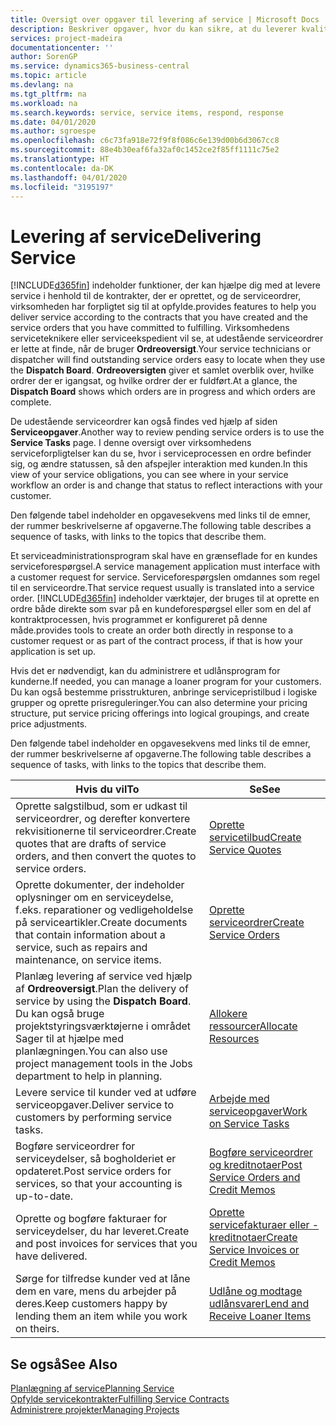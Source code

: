 ```yaml
---
title: Oversigt over opgaver til levering af service | Microsoft Docs
description: Beskriver opgaver, hvor du kan sikre, at du leverer kvalitetsservice og leverer op til aftaler med kunderne.
services: project-madeira
documentationcenter: ''
author: SorenGP
ms.service: dynamics365-business-central
ms.topic: article
ms.devlang: na
ms.tgt_pltfrm: na
ms.workload: na
ms.search.keywords: service, service items, respond, response
ms.date: 04/01/2020
ms.author: sgroespe
ms.openlocfilehash: c6c73fa918e72f9f8f086c6e139d00b6d3067cc8
ms.sourcegitcommit: 88e4b30eaf6fa32af0c1452ce2f85ff1111c75e2
ms.translationtype: HT
ms.contentlocale: da-DK
ms.lasthandoff: 04/01/2020
ms.locfileid: "3195197"
---
```

# <a name="delivering-service"></a><span data-ttu-id="d9630-103">Levering af service</span><span class="sxs-lookup"><span data-stu-id="d9630-103">Delivering Service</span></span>
[!INCLUDE[d365fin](includes/d365fin_md.md)] <span data-ttu-id="d9630-104">indeholder funktioner, der kan hjælpe dig med at levere service i henhold til de kontrakter, der er oprettet, og de serviceordrer, virksomheden har forpligtet sig til at opfylde.</span><span class="sxs-lookup"><span data-stu-id="d9630-104">provides features to help you deliver service according to the contracts that you have created and the service orders that you have committed to fulfilling.</span></span> <span data-ttu-id="d9630-105">Virksomhedens serviceteknikere eller serviceekspedient vil se, at udestående serviceordrer er lette at finde, når de bruger **Ordreoversigt**.</span><span class="sxs-lookup"><span data-stu-id="d9630-105">Your service technicians or dispatcher will find outstanding service orders easy to locate when they use the **Dispatch Board**.</span></span> <span data-ttu-id="d9630-106">**Ordreoversigten** giver et samlet overblik over, hvilke ordrer der er igangsat, og hvilke ordrer der er fuldført.</span><span class="sxs-lookup"><span data-stu-id="d9630-106">At a glance, the **Dispatch Board** shows which orders are in progress and which orders are complete.</span></span>  
  
<span data-ttu-id="d9630-107">De udestående serviceordrer kan også findes ved hjælp af siden **Serviceopgaver**.</span><span class="sxs-lookup"><span data-stu-id="d9630-107">Another way to review pending service orders is to use the **Service Tasks** page.</span></span> <span data-ttu-id="d9630-108">I denne oversigt over virksomhedens serviceforpligtelser kan du se, hvor i serviceprocessen en ordre befinder sig, og ændre statussen, så den afspejler interaktion med kunden.</span><span class="sxs-lookup"><span data-stu-id="d9630-108">In this view of your service obligations, you can see where in your service workflow an order is and change that status to reflect interactions with your customer.</span></span>  
  
<span data-ttu-id="d9630-109">Den følgende tabel indeholder en opgavesekvens med links til de emner, der rummer beskrivelserne af opgaverne.</span><span class="sxs-lookup"><span data-stu-id="d9630-109">The following table describes a sequence of tasks, with links to the topics that describe them.</span></span>   

<span data-ttu-id="d9630-110">Et serviceadministrationsprogram skal have en grænseflade for en kundes serviceforespørgsel.</span><span class="sxs-lookup"><span data-stu-id="d9630-110">A service management application must interface with a customer request for service.</span></span> <span data-ttu-id="d9630-111">Serviceforespørgslen omdannes som regel til en serviceordre.</span><span class="sxs-lookup"><span data-stu-id="d9630-111">That service request usually is translated into a service order.</span></span> [!INCLUDE[d365fin](includes/d365fin_md.md)] <span data-ttu-id="d9630-112">indeholder værktøjer, der bruges til at oprette en ordre både direkte som svar på en kundeforespørgsel eller som en del af kontraktprocessen, hvis programmet er konfigureret på denne måde.</span><span class="sxs-lookup"><span data-stu-id="d9630-112">provides tools to create an order both directly in response to a customer request or as part of the contract process, if that is how your application is set up.</span></span>  
  
<span data-ttu-id="d9630-113">Hvis det er nødvendigt, kan du administrere et udlånsprogram for kunderne.</span><span class="sxs-lookup"><span data-stu-id="d9630-113">If needed, you can manage a loaner program for your customers.</span></span> <span data-ttu-id="d9630-114">Du kan også bestemme prisstrukturen, anbringe servicepristilbud i logiske grupper og oprette prisreguleringer.</span><span class="sxs-lookup"><span data-stu-id="d9630-114">You can also determine your pricing structure, put service pricing offerings into logical groupings, and create price adjustments.</span></span>  
  
<span data-ttu-id="d9630-115">Den følgende tabel indeholder en opgavesekvens med links til de emner, der rummer beskrivelserne af opgaverne.</span><span class="sxs-lookup"><span data-stu-id="d9630-115">The following table describes a sequence of tasks, with links to the topics that describe them.</span></span>   
  
|<span data-ttu-id="d9630-116">**Hvis du vil**</span><span class="sxs-lookup"><span data-stu-id="d9630-116">**To**</span></span>|<span data-ttu-id="d9630-117">**Se**</span><span class="sxs-lookup"><span data-stu-id="d9630-117">**See**</span></span>|  
|------------|-------------|  
|<span data-ttu-id="d9630-118">Oprette salgstilbud, som er udkast til serviceordrer, og derefter konvertere rekvisitionerne til serviceordrer.</span><span class="sxs-lookup"><span data-stu-id="d9630-118">Create quotes that are drafts of service orders, and then convert the quotes to service orders.</span></span>|[<span data-ttu-id="d9630-119">Oprette servicetilbud</span><span class="sxs-lookup"><span data-stu-id="d9630-119">Create Service Quotes</span></span>](service-how-to-create-service-quotes.md)|
|<span data-ttu-id="d9630-120">Oprette dokumenter, der indeholder oplysninger om en serviceydelse, f.eks. reparationer og vedligeholdelse på serviceartikler.</span><span class="sxs-lookup"><span data-stu-id="d9630-120">Create documents that contain information about a service, such as repairs and maintenance, on service items.</span></span>|[<span data-ttu-id="d9630-121">Oprette serviceordrer</span><span class="sxs-lookup"><span data-stu-id="d9630-121">Create Service Orders</span></span>](service-how-to-create-service-orders.md)|
|<span data-ttu-id="d9630-122">Planlæg levering af service ved hjælp af **Ordreoversigt**.</span><span class="sxs-lookup"><span data-stu-id="d9630-122">Plan the delivery of service by using the **Dispatch Board**.</span></span> <span data-ttu-id="d9630-123">Du kan også bruge projektstyringsværktøjerne i området Sager til at hjælpe med planlægningen.</span><span class="sxs-lookup"><span data-stu-id="d9630-123">You can also use project management tools in the Jobs department to help in planning.</span></span>|[<span data-ttu-id="d9630-124">Allokere ressourcer</span><span class="sxs-lookup"><span data-stu-id="d9630-124">Allocate Resources</span></span>](service-how-to-allocate-resources.md)|  
|<span data-ttu-id="d9630-125">Levere service til kunder ved at udføre serviceopgaver.</span><span class="sxs-lookup"><span data-stu-id="d9630-125">Deliver service to customers by performing service tasks.</span></span>|[<span data-ttu-id="d9630-126">Arbejde med serviceopgaver</span><span class="sxs-lookup"><span data-stu-id="d9630-126">Work on Service Tasks</span></span>](service-how-to-work-on-service-tasks.md)|  
|<span data-ttu-id="d9630-127">Bogføre serviceordrer for serviceydelser, så bogholderiet er opdateret.</span><span class="sxs-lookup"><span data-stu-id="d9630-127">Post service orders for services, so that your accounting is up-to-date.</span></span>|[<span data-ttu-id="d9630-128">Bogføre serviceordrer og kreditnotaer</span><span class="sxs-lookup"><span data-stu-id="d9630-128">Post Service Orders and Credit Memos</span></span>](service-how-to-post-service-orders.md)|  
|<span data-ttu-id="d9630-129">Oprette og bogføre fakturaer for serviceydelser, du har leveret.</span><span class="sxs-lookup"><span data-stu-id="d9630-129">Create and post invoices for services that you have delivered.</span></span>|[<span data-ttu-id="d9630-130">Oprette servicefakturaer eller -kreditnotaer</span><span class="sxs-lookup"><span data-stu-id="d9630-130">Create Service Invoices or Credit Memos</span></span>](service-how-create-invoices.md)|  
|<span data-ttu-id="d9630-131">Sørge for tilfredse kunder ved at låne dem en vare, mens du arbejder på deres.</span><span class="sxs-lookup"><span data-stu-id="d9630-131">Keep customers happy by lending them an item while you work on theirs.</span></span>| [<span data-ttu-id="d9630-132">Udlåne og modtage udlånsvarer</span><span class="sxs-lookup"><span data-stu-id="d9630-132">Lend and Receive Loaner Items</span></span>](service-how-to-lend-receive-loaners.md)|
  
## <a name="see-also"></a><span data-ttu-id="d9630-133">Se også</span><span class="sxs-lookup"><span data-stu-id="d9630-133">See Also</span></span>  
[<span data-ttu-id="d9630-134">Planlægning af service</span><span class="sxs-lookup"><span data-stu-id="d9630-134">Planning Service</span></span>](service-plan-service.md)  
[<span data-ttu-id="d9630-135">Opfylde servicekontrakter</span><span class="sxs-lookup"><span data-stu-id="d9630-135">Fulfilling Service Contracts</span></span>](service-fulfill-service-contracts.md)  
[<span data-ttu-id="d9630-136">Administrere projekter</span><span class="sxs-lookup"><span data-stu-id="d9630-136">Managing Projects</span></span>](projects-manage-projects.md)  
